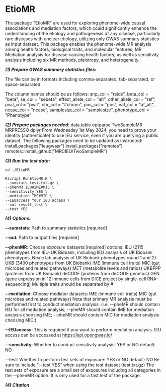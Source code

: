 # EtioMR
The package "EtioMR" are used for exploring phenome-wide causal associations and mediation factors, which could significantly enhance the understanding of the etiology and pathogenesis of any disease, particularly rare diseases with unclear etiology, utilizing only GWAS summary statistics as input dataset. This package enables the phenome-wide MR analysis among health factors, biological traits, and molecular features; MR Mediation analysis for disease causing health factors; as well as sensitivity analysis including six MR methods, pleiotropy, and heterogeneity.

***(1) Prepare GWAS summary statistics files:***

The file can be in formats including comma-separated, tab-separated, or space-separated. 

The column names should be as follows:
snp_col = "rsids",
beta_col = "beta",
se_col = "sebeta",
effect_allele_col = "alt",
other_allele_col = "ref",
pval_col = "pval",
chr_col = "#chrom",
pos_col = "pos",
eaf_col = "af_alt",
ncase_col = "ncase",
samplesize_col = "samplesize",
phenotype_col = "Phenotype"

***(2) Prepare packages needed:***
data.table
optparse
TwoSampleMR
MRPRESSO
dplyr
From Wednesday 1st May 2024, you need to prove your identity (authenticate) to use IEU service, even if you are querying a public dataset.
The following packages need to be updated as instructed:
install.packages("ieugwasr")
install.packages("remotes")
remotes::install_github("MRCIEU/TwoSampleMR")

***(3) Run the test data:***
```
cd ./EtioMR

Rscript RunEtioMR.R \
--sumstats test.txt.gz \
--phenMR IEU#IME#MIC \
--sensitivity YES \
--mediation IME#MIC \
--IEUaccess Your IEU access \
--out result_test \
--test YES
```

***(4) Options:***

**--sumstats**: Path to summary statistics [required]

**--out**: Path to output files [required]

**--phenMR**: Choose exposure datasets:[required]
options:
IEU (2115 phenotypes from IEU-UK Biobank, including IEU analysis of UK Biobank phenotypes, Neale lab analysis of UK Biobank phenotypes round 1 and 2)
UKB (3400 phenotypes from UK Biobank)
IME (immune cell traits)
MIC (gut microbes and related pathways)
MET (metabolite levels and ratios)
UKBPPP (proteins from UK Biobank)
deCODE (proteins from deCODE genetics)
GEN (gene expression in 12 immune cells from DICE project by single-cell RNA-sequencing)
Multiple traits should be separated by # 

**--mediation**: Choose mediator datasets:
IME (immune cell traits)
MIC (gut microbes and related pathways)
Note that primary MR analysis must be performed first to conduct mediation analysis.
(i.e. --pheMR should contain IEU for all mediation analysis; --pheMR should contain IME for mediation analysis choosing IME; --pheMR should contain MIC for mediation analysis choosing MIC;)

**--IEUaccess**: This is required if you want to perform mediation analysis.
IEU access can be accessed at https://api.opengwas.io/

**--sensitivity**: Whether to conduct sensitivity analysis: YES or NO
default: NO

--test: Whether to perform test sets of exposure: YES or NO
default: NO
Be sure to include "--test YES" when using the test dataset (test.txt.gz)
The test sets of exposure are a small set of exposures including all categories in the --phenMR option. It is only used for a fast test of the package.

***(4) Citation***

